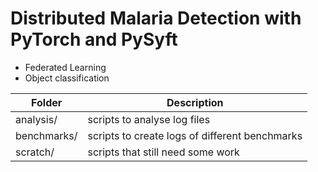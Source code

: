 # Distributed Malaria Detection with PyTorch and PySyft
*   Federated Learning
*   Object classification


| Folder      | Description                                    |
|-------------|------------------------------------------------|
| analysis/   | scripts to analyse log files                   |
| benchmarks/ | scripts to create logs of different benchmarks |
| scratch/    | scripts that still need some work              |
